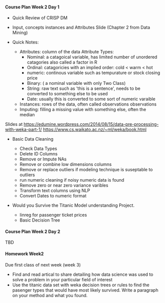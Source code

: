 #### Course Plan Week 2 Day 1

* Quick Review of CRISP DM
* Input, concepts instances and Attributes Slide (Chapter 2 from Data Mining)
* Quick Notes:
  
  + Attributes: column of the data
    Attribute Types:
      + Nominal: a catagoical variable, has limited number of unordered catagories also called a factor in R
      + Ordinal: catagoricies with an implied order: cold < warm < hot
      + numeric: continous variable such as tempurature or stock closing price
      + Binary: ( a nominal variable with only Two Class)
      + String: raw text such as 'this is a sentence', needs to be converted to something else to be used
      + Date: usually this is converted to some sort of numeric varaible
  + Instances: rows of the data, often called observations observations
  + Imputing: filling a missing value with something else, often the median
  
Slides at 
https://edumine.wordpress.com/2014/08/15/data-pre-processing-with-weka-part-1/
https://www.cs.waikato.ac.nz/~ml/weka/book.html

* Basic Data Cleaning 

  + Check Data Types
  + Delete ID Columns
  + Remove or Impute NAs
  + Remove or combine low dimensions columns
  + Remove or replace outliers if modeling technique is suseptable to outliers
  + run numeric cleaning if noisy numeric data is found
  + Remove zero or near zero variance varibles
  + Transform text columns using NLP 
  + Convert Dates to numeric format

* Would you Survive the Titanic Model understanding Project.
  
  + linreg for passenger ticket prices
  + Basic Decision Tree
  


#### Course Plan Week 2 Day 2

TBD 


#### Homework Week2

Due first class of next week (week 3)

  * Find and read artical to share detailing how data science was used to solve a problem in your particular field of interest
  * Use the titanic data set with weka decision trees or rules to find the pasenger types that would have most likely survived.  Write a paragraph on your method and what you found.





